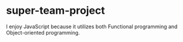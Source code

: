 # super-team-project

I enjoy JavaScript because it utilizes both Functional programming and Object-oriented programming.
